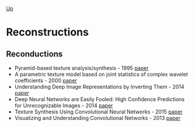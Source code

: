[Up](index.md)

# Reconstructions 

## Reconductions

* Pyramid-based texture analysis/synthesis - 1995 [paper](http://www.cns.nyu.edu/heegerlab/content/publications/Heeger-siggraph95.pdf)
* A parametric texture model based on joint statistics of complex wavelet coefficients - 2000 [paper](https://dl.acm.org/citation.cfm?id=363108)
* Understanding Deep Image Representations by Inverting Them - 2014 [paper](https://arxiv.org/abs/1412.0035)
* Deep Neural Networks are Easily Fooled: High Confidence Predictions for Unrecognizable Images - 2014 [paper](https://arxiv.org/abs/1412.1897)
* Texture Synthesis Using Convolutional Neural Networks - 2015 [paper](https://arxiv.org/abs/1505.07376)
* Visualizing and Understanding Convolutional Networks - 2013 [paper](https://arxiv.org/abs/1311.2901)

